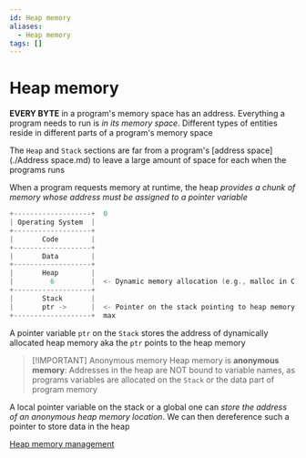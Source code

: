 ```yaml
---
id: Heap memory
aliases:
  - Heap memory
tags: []
---
```


# Heap memory

**EVERY BYTE** in a program's memory space has an address. Everything a program needs to run is _in its memory space_. Different types of entities reside in different parts of a program's memory space

The `Heap` and `Stack` sections are far from a program's [address space](./Address space.md) to leave a large amount of space for each when the programs runs

When a program requests memory at runtime, the heap _provides a chunk of memory whose address must be assigned to a pointer variable_

```c
+-------------------+  0
| Operating System  |
+-------------------+
|       Code        |
+-------------------+
|       Data        |
+-------------------+
|       Heap        |
|         6         |  <- Dynamic memory allocation (e.g., malloc in C)
+-------------------+
|       Stack       |
|       ptr ->      |  <- Pointer on the stack pointing to heap memory
+-------------------+  max
```

A pointer variable `ptr` on the `Stack` stores the address of dynamically allocated heap memory aka the `ptr` points to the heap memory

> [!IMPORTANT] Anonymous memory
> Heap memory is **anonymous memory**: Addresses in the heap are NOT bound to variable names, as programs variables are allocated on the `Stack` or the data part of program memory

A local pointer variable on the stack or a global one can _store the address of an anonymous heap memory location_. We can then dereference such a pointer to store data in the heap

[Heap memory management](01-Areas/Computer/Dive_Into_Systems/notes/chapter2/Heap%20memory%20management.md)
